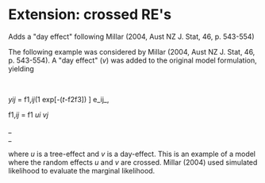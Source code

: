 #  Extension: crossed RE's

Adds a "day effect" following Millar (2004, Aust NZ J. Stat, 46, p. 543-554)

The following example was considered by Millar (2004, Aust NZ J. Stat, 46, p. 543-554). A "day effect" (_v_) was added to the original model formulation, yielding

    

_yij_ = f1,_ij_(1 exp[-(_t_-f2f3]) ] e_ij_,

f1,_ij_ = f1 _ui_ _vj_

_  
_

where _u_ is a tree-effect and _v_ is a day-effect. This is an example of a model where the random effects _u_ and _v_ are crossed. Millar (2004) used simulated likelihood to evaluate the marginal likelihood. 